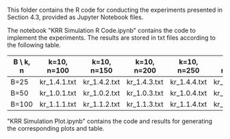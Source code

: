 This folder contains the R code for conducting the experiments presented in Section 4.3, provided as Jupyter Notebook files.

The notebook "KRR Simulation R Code.ipynb" contains the code to implement the experiments. The results are stored in txt files according to the following table.

| B \ k, n  | k=10, n=100 | k=10, n=150 | k=10, n=200 | k=10, n=250 | k=15, n=100 | k=15, n=150 | k=15, n=200 | k=15, n=250 | k=20, n=100 | k=20, n=150 | k=20, n=200 | k=20, n=250 |
|-----------|------------|------------|------------|------------|------------|------------|------------|------------|------------|------------|------------|------------|
| B=25      | kr_1.4.1.txt | kr_1.4.2.txt | kr_1.4.3.txt | kr_1.4.4.txt | kr_3.4.2.txt | kr_3.4.3.txt | kr_3.4.4.txt | kr_3.4.5.txt | kr_4.4.2.txt | kr_4.4.3.txt | kr_4.4.4.txt | kr_4.4.5.txt |
| B=50      | kr_1.0.1.txt | kr_1.0.2.txt | kr_1.0.3.txt | kr_1.0.4.txt | kr_3.0.2.txt | kr_3.0.3.txt | kr_3.0.4.txt | kr_3.0.5.txt | kr_4.0.2.txt | kr_4.0.3.txt | kr_4.0.4.txt | kr_4.0.5.txt |
| B=100     | kr_1.1.1.txt | kr_1.1.2.txt | kr_1.1.3.txt | kr_1.1.4.txt | kr_3.1.2.txt | kr_3.1.3.txt | kr_3.1.4.txt | kr_3.1.5.txt | kr_4.1.2.txt | kr_4.1.3.txt | kr_4.1.4.txt | kr_4.1.5.txt |

"KRR Simulation Plot.ipynb" contains the code and results for generating the corresponding plots and table.